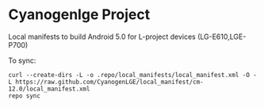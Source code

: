 Cyanogenlge Project
========================
Local manifests to build Android 5.0 for L-project devices (LG-E610,LGE-P700)

To sync:

    curl --create-dirs -L -o .repo/local_manifests/local_manifest.xml -O -L https://raw.github.com/CyanogenLGE/local_manifest/cm-12.0/local_manifest.xml
    repo sync

